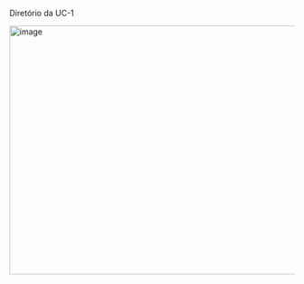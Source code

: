 Diretório da UC-1

<img width="805" height="440" alt="image" src="https://github.com/user-attachments/assets/57581355-51cd-4ee9-af0f-d84ac18f2bd9" />
